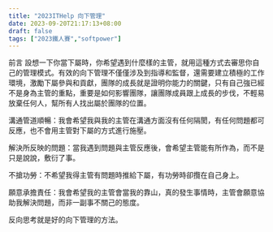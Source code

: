 ```yaml
---
title: "2023ITHelp 向下管理"
date: 2023-09-20T21:17:13+08:00
draft: false
tags: ["2023鐵人賽","softpower"]
---
```


前言
設想一下你當下屬時，你希望遇到什麼樣的主管，就用這種方式去審思你自己的管理模式。有效的向下管理不僅僅涉及到指導和監督，還需要建立積極的工作環境，激勵下屬參與和貢獻，團隊的成長就是證明你能力的關鍵，只有自己強已經不是身為主管的重點，重要是如何影響團隊，讓團隊成員跟上成長的步伐，不輕易放棄任何人，幫所有人找出屬於團隊的位置。

溝通管道順暢：我會希望我與我的主管在溝通方面沒有任何隔閡，有任何問題都可反應，也不會用主管對下屬的方式進行施壓。

解決所反映的問題：當我遇到問題與主管反應後，會希望主管能有所作為，而不是只是說說，敷衍了事。

不搶功勞：不希望我得主管有問題時推給下屬，有功勞時卻攬在自己身上。

願意承擔責任：我會希望我的主管會當我的靠山，真的發生事情時，主管會願意協助我解決問題，而非一副事不關己的態度。

反向思考就是好的向下管理的方法。